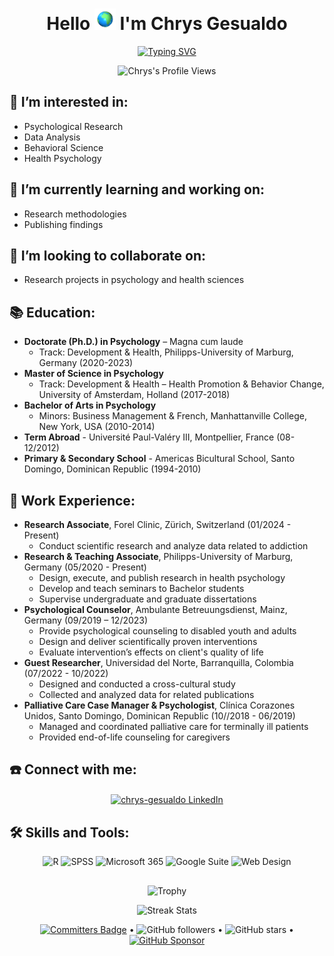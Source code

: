 <h1 align="center">
    Hello <img src="https://github.com/soopertramp/soopertramp/blob/main/globe-2.webp" width="34px"> I'm <b>Chrys Gesualdo</b>
</h1>

<p align="center">
    <a href="https://github.com/soopertramp">
        <img src="https://readme-typing-svg.demolab.com?font=Consolas&size=24&duration=2000&pause=500&multiline=true&color=000000FF&width=700&height=100&lines=;+%7C Research Associate and Psychology Expert %7C" alt="Typing SVG" />
    </a>
</p>

<p align="center">
    <img src="https://komarev.com/ghpvc/?username=Chrysgesualdo&label=Profile%20views&color=0e75b6&style=flat" alt="Chrys's Profile Views">
</p>

## 👀 I’m interested in:
- Psychological Research
- Data Analysis
- Behavioral Science
- Health Psychology

## 🌱 I’m currently learning and working on:
- Research methodologies
- Publishing findings

## 💞️ I’m looking to collaborate on:
- Research projects in psychology and health sciences

## 📚 Education:
- **Doctorate (Ph.D.) in Psychology** – Magna cum laude
  - Track: Development & Health, Philipps-University of Marburg, Germany (2020-2023)
- **Master of Science in Psychology**
  - Track: Development & Health – Health Promotion & Behavior Change, University of Amsterdam, Holland (2017-2018)
- **Bachelor of Arts in Psychology**
  - Minors: Business Management & French, Manhattanville College, New York, USA (2010-2014)
- **Term Abroad** - Université Paul-Valéry III, Montpellier, France (08-12/2012)
- **Primary & Secondary School** - Americas Bicultural School, Santo Domingo, Dominican Republic (1994-2010)

## 💼 Work Experience:
- **Research Associate**, Forel Clinic, Zürich, Switzerland (01/2024 - Present)
  - Conduct scientific research and analyze data related to addiction
- **Research & Teaching Associate**, Philipps-University of Marburg, Germany (05/2020 - Present)
  - Design, execute, and publish research in health psychology
  - Develop and teach seminars to Bachelor students
  - Supervise undergraduate and graduate dissertations
- **Psychological Counselor**, Ambulante Betreuungsdienst, Mainz, Germany (09/2019 – 12/2023)
  - Provide psychological counseling to disabled youth and adults
  - Design and deliver scientifically proven interventions
  - Evaluate intervention’s effects on client's quality of life
- **Guest Researcher**, Universidad del Norte, Barranquilla, Colombia (07/2022 - 10/2022)
  - Designed and conducted a cross-cultural study
  - Collected and analyzed data for related publications
- **Palliative Care Case Manager & Psychologist**, Clínica Corazones Unidos, Santo Domingo, Dominican Republic (10//2018 - 06/2019)
  - Managed and coordinated palliative care for terminally ill patients
  - Provided end-of-life counseling for caregivers

## :phone: Connect with me:
<p align="center">
    <a href="https://www.linkedin.com/in/chrysgesualdo/" target="_blank">
        <img align="center" src="https://upload.wikimedia.org/wikipedia/commons/b/b1/LinkedIn_Logo_2013_%282%29.svg" alt="chrys-gesualdo LinkedIn" height="50" width="120" />
    </a>
</p>

## 🛠 Skills and Tools:
<p align="center">
    <img src="https://img.shields.io/badge/R-%23276DC3.svg?&style=for-the-badge&logo=R&logoColor=white" alt="R">
    <img src="https://img.shields.io/badge/SPSS-%231F8ACB.svg?&style=for-the-badge&logo=IBM&logoColor=white" alt="SPSS">
    <img src="https://img.shields.io/badge/Microsoft%20365-%232B579A.svg?&style=for-the-badge&logo=microsoft&logoColor=white" alt="Microsoft 365">
    <img src="https://img.shields.io/badge/Google%20Suite-%234285F4.svg?&style=for-the-badge&logo=google&logoColor=white" alt="Google Suite">
    <img src="https://img.shields.io/badge/Web%20Design-%23404D59.svg?&style=for-the-badge&logo=css3&logoColor=white" alt="Web Design">
</p>

##

<p align="center">
    <img src="https://github-profile-trophy.vercel.app/?username=Chrysgesualdo&column=9&margin-w=15&margin-h=15&no-bg=true&no-frame=true&theme=juicyfresh" alt="Trophy">
</p>

<p align="center">
    <img src="https://github-readme-streak-stats.herokuapp.com/?user=Chrysgesualdo&theme=dark&hide_border=true" alt="Streak Stats">
</p>

<p align="center">  
    <a href="https://user-badge.committers.top/india_private/soopertramp"><img src="https://user-badge.committers.top/india_private/soopertramp.svg" alt="Committers Badge"></a> •
    <img src="https://img.shields.io/github/followers/Chrysgesualdo?label=Followers&style=social" alt="GitHub followers"> •
    <img src="https://img.shields.io/github/stars/Chrysgesualdo?label=Stars" alt="GitHub stars"> •
    <a href="https://github.com/sponsors/Chrysgesualdo"><img src="https://img.shields.io/static/v1?label=Sponsor&message=%E2%9D%A4&logo=GitHub&color=%23fe8e86" alt="GitHub Sponsor"></a>
</p>




